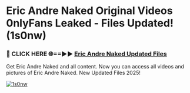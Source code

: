 # Eric Andre Naked Original Videos 0nlyFans Leaked - Files Updated! (1s0nw)

<h3>🔴 CLICK HERE 🌐==►► <a href="https://tinyurl.com/up5wt9bj" rel="nofollow">Eric Andre Naked Updated Files</a></h3>

Get Eric Andre Naked and all content. Now you can access all videos and pictures of Eric Andre Naked. New Updated Files 2025!

[![1s0nw](https://i.imgur.com/ABiUzMV.gif)](https://tinyurl.com/up5wt9bj)
